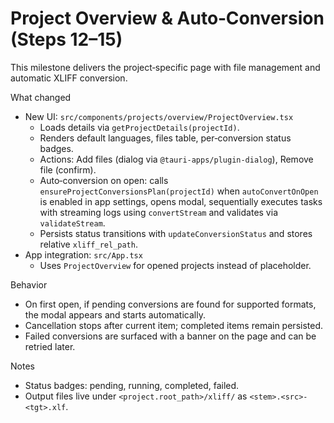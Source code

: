 # Project Overview & Auto‑Conversion (Steps 12–15)

This milestone delivers the project‑specific page with file management and automatic XLIFF conversion.

What changed
- New UI: `src/components/projects/overview/ProjectOverview.tsx`
  - Loads details via `getProjectDetails(projectId)`.
  - Renders default languages, files table, per‑conversion status badges.
  - Actions: Add files (dialog via `@tauri-apps/plugin-dialog`), Remove file (confirm).
  - Auto‑conversion on open: calls `ensureProjectConversionsPlan(projectId)` when `autoConvertOnOpen` is enabled in app settings, opens modal, sequentially executes tasks with streaming logs using `convertStream` and validates via `validateStream`.
  - Persists status transitions with `updateConversionStatus` and stores relative `xliff_rel_path`.
- App integration: `src/App.tsx`
  - Uses `ProjectOverview` for opened projects instead of placeholder.

Behavior
- On first open, if pending conversions are found for supported formats, the modal appears and starts automatically.
- Cancellation stops after current item; completed items remain persisted.
- Failed conversions are surfaced with a banner on the page and can be retried later.

Notes
- Status badges: pending, running, completed, failed.
- Output files live under `<project.root_path>/xliff/` as `<stem>.<src>-<tgt>.xlf`.
